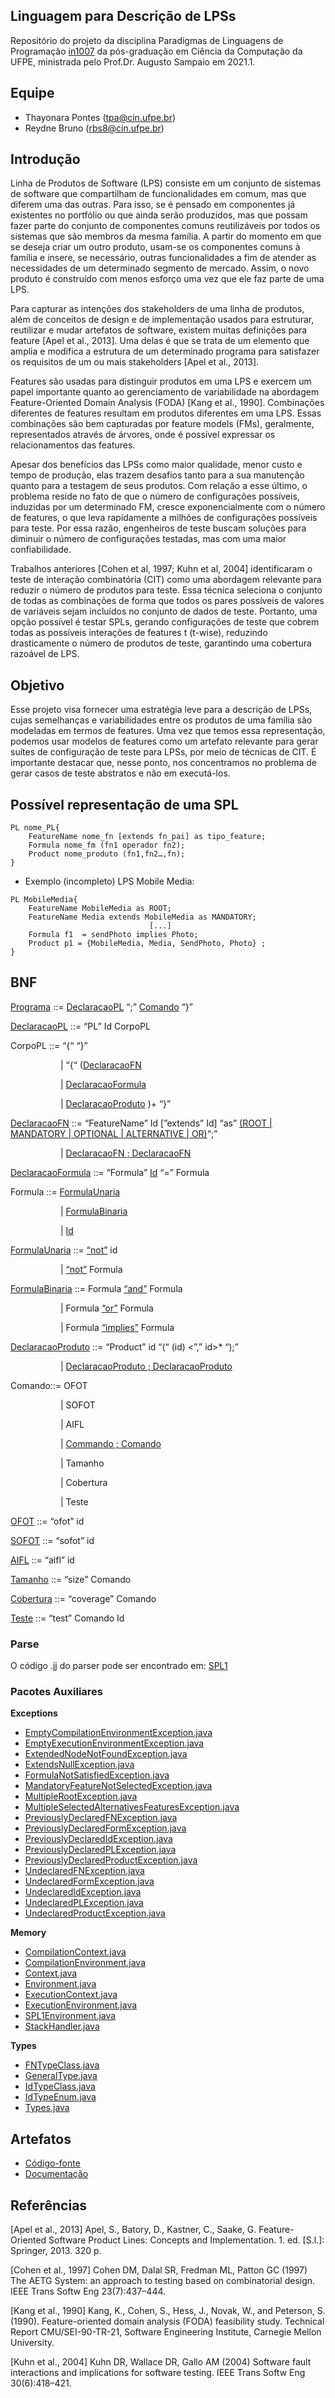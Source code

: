 ## Linguagem para Descrição de LPSs

Repositório do projeto da disciplina Paradigmas de Linguagens de Programação [in1007](https://www.cin.ufpe.br/~in1007/) da pós-graduação em Ciência da Computação da UFPE, ministrada pelo Prof.Dr. Augusto Sampaio em 2021.1.

## Equipe
- Thayonara Pontes (tpa@cin.ufpe.br) 
- Reydne Bruno (rbs8@cin.ufpe.br)

## Introdução

Linha de Produtos de Software (LPS) consiste em um conjunto de sistemas de software que compartilham de funcionalidades em comum, mas que diferem uma das outras. Para isso, se é pensado em componentes já existentes no portfólio ou que ainda serão produzidos, mas que possam fazer parte do conjunto de componentes comuns reutilizáveis por todos os sistemas que são membros da mesma família. A partir do momento em que se deseja criar um outro produto, usam-se os componentes comuns à família e insere, se necessário, outras funcionalidades a fim de atender as necessidades de um determinado segmento de mercado. Assim, o novo produto é construído com menos esforço uma vez que ele faz parte de uma LPS.

Para capturar as intenções dos stakeholders de uma linha de produtos, além de conceitos de design e de implementação usados para estruturar, reutilizar e mudar artefatos de software, existem muitas definições para feature [Apel et al., 2013]. Uma delas é que se trata de um elemento que amplia e modifica a estrutura de um determinado programa para satisfazer os requisitos de um ou mais stakeholders [Apel et al., 2013].

Features são usadas para distinguir produtos em uma LPS e exercem um papel importante quanto ao gerenciamento de variabilidade na abordagem Feature-Oriented Domain Analysis
(FODA) [Kang et al., 1990]. Combinações diferentes de features resultam em produtos diferentes em uma LPS. Essas combinações são bem capturadas por feature models (FMs), geralmente, representados através de árvores, onde é possível expressar os relacionamentos das features.

Apesar dos benefícios das LPSs como maior qualidade, menor custo e tempo de produção, elas trazem desafios tanto para a sua manutenção quanto para a testagem de seus produtos. Com relação a esse último, o problema reside no fato de que o  número de configurações possíveis, induzidas por um determinado FM, cresce exponencialmente com o número de features, o que leva rapidamente a milhões de configurações possíveis para teste. Por essa razão, engenheiros de teste buscam soluções para diminuir o número de configurações testadas, mas com uma maior confiabilidade. 

Trabalhos anteriores [Cohen et al, 1997; Kuhn et al, 2004] identificaram o teste de interação combinatória (CIT) como uma abordagem relevante para reduzir o número de produtos para teste. Essa técnica seleciona o conjunto de todas as combinações de forma que todos os pares possíveis de valores de variáveis ​​sejam incluídos no conjunto de dados de teste. Portanto, uma opção possível é testar SPLs, gerando configurações de teste que cobrem todas as possíveis interações de features t (t-wise), reduzindo drasticamente o número de produtos de teste, garantindo uma cobertura razoável de LPS.

## Objetivo

Esse projeto visa fornecer uma estratégia leve para a descrição de LPSs, cujas semelhanças e variabilidades entre os produtos de uma família são modeladas em termos de features. Uma vez que temos essa representação, podemos usar modelos de features como um artefato relevante para gerar suítes de configuração de teste para LPSs, por meio de técnicas de CIT. É importante destacar que, nesse ponto, nos concentramos no problema de gerar casos de teste abstratos e não em executá-los.

## Possível representação de uma SPL

```
PL nome_PL{
	FeatureName nome_fn [extends fn_pai] as tipo_feature;
	Formula nome_fm (fn1 operador fn2);
	Product nome_produto (fn1,fn2…,fn);
}
```

- Exemplo (incompleto) LPS Mobile Media:
```
PL MobileMedia{
	FeatureName MobileMedia as ROOT;
	FeatureName Media extends MobileMedia as MANDATORY;
						       [...]
	Formula f1  = sendPhoto implies Photo;
	Product p1 = {MobileMedia, Media, SendPhoto, Photo} ;
} 
```

## BNF
[Programa](https://github.com/Thayonara/plp2021_project/blob/master/src/program/Program.java) ::= [DeclaracaoPL](https://github.com/Thayonara/plp2021_project/blob/master/src/declarations/PLDeclaration.java)  “;”  [Comando](https://github.com/Thayonara/plp2021_project/blob/master/src/command/Command.java) “}”

[DeclaracaoPL](https://github.com/Thayonara/plp2021_project/blob/master/src/declarations/PLDeclaration.java) ::= “PL” Id CorpoPL

CorpoPL ::= “{“ “}”	      
<p style="margin-left:60.0pt">
	| “{“ (<a href="https://github.com/Thayonara/plp2021_project/blob/master/src/declarations/FeatureNameDeclaration.java">DeclaracaoFN</a>
</p>

<p style="margin-left:60.0pt">
 	| <a href="https://github.com/Thayonara/plp2021_project/blob/master/src/declarations/FormDeclaration.java">DeclaracaoFormula</a>
</p>

<p style="margin-left:60.0pt">
	| <a href="https://github.com/Thayonara/plp2021_project/blob/master/src/declarations/ProductDeclaration.java">DeclaracaoProduto</a> )+ “}” 
</p>	

	      
[DeclaracaoFN](https://github.com/Thayonara/plp2021_project/blob/master/src/declarations/FeatureNameDeclaration.java) ::= “FeatureName” Id [”extends” Id] “as”
[(ROOT 
| MANDATORY
| OPTIONAL
| ALTERNATIVE 
| OR)](https://github.com/Thayonara/plp2021_project/blob/master/src/types/FNTypeClass.java)“;”

		
<p style="margin-left:60.0pt">
	| <a href="https://github.com/Thayonara/plp2021_project/blob/master/src/declarations/FeatureNameDeclarationList.java">DeclaracaoFN ; DeclaracaoFN</a>
</p>


[DeclaracaoFormula](https://github.com/Thayonara/plp2021_project/blob/master/src/declarations/FormDeclaration.java) ::= “Formula” [Id](https://github.com/Thayonara/plp2021_project/blob/master/src/declarations/Id.java) “=” Formula

Formula ::= [FormulaUnaria](https://github.com/Thayonara/plp2021_project/blob/master/src/formulas/UnaryFormula.java) 
<p style="margin-left:60.0pt">
| <a href="https://github.com/Thayonara/plp2021_project/blob/master/src/formulas/BinaryFormula.java">FormulaBinaria</a> 
</p>
<p style="margin-left:60.0pt">		
| <a href="https://github.com/Thayonara/plp2021_project/blob/master/src/declarations/Id.java">Id</a>
</p>
		
[FormulaUnaria](https://github.com/Thayonara/plp2021_project/blob/master/src/formulas/UnaryFormula.java) ::= [“not”](https://github.com/Thayonara/plp2021_project/blob/master/src/formulas/NotForm.java) id 
<p style="margin-left:60.0pt">	
	| <a href="https://github.com/Thayonara/plp2021_project/blob/master/src/formulas/NotForm.java">“not”</a> Formula
</p>	

[FormulaBinaria](https://github.com/Thayonara/plp2021_project/blob/master/src/formulas/BinaryFormula.java) ::= Formula [“and”](https://github.com/Thayonara/plp2021_project/blob/master/src/formulas/AndForm.java) Formula 
<p style="margin-left:60.0pt">
	| Formula <a href="https://github.com/Thayonara/plp2021_project/blob/master/src/formulas/OrForm.java">“or”</a> Formula
</p>
<p style="margin-left:60.0pt">
	| Formula <a href="https://github.com/Thayonara/plp2021_project/blob/master/src/formulas/ImpliesForm.java">“implies”</a> Formula
</p>


[DeclaracaoProduto](https://github.com/Thayonara/plp2021_project/blob/master/src/declarations/ProductDeclaration.java) ::= “Product” id “(“ (id) <”,” id>* “);”
<p style="margin-left:60.0pt">
| <a href="https://github.com/Thayonara/plp2021_project/blob/master/src/declarations/ProductDeclarationList.java">DeclaracaoProduto ; DeclaracaoProduto</a>
</p>

Comando::= OFOT 
<p style="margin-left:60.0pt">
| SOFOT 
</p>
<p style="margin-left:60.0pt">
| AIFL 
</p>
<p style="margin-left:60.0pt">
	| <a href="https://github.com/Thayonara/plp2021_project/blob/master/src/command/Composition.java">Commando ; Comando</a>
</p>
<p style="margin-left:60.0pt">
| Tamanho
</p>
<p style="margin-left:60.0pt">
| Cobertura 
</p>
<p style="margin-left:60.0pt">
| Teste 
</p>


[OFOT](https://github.com/Thayonara/plp2021_project/blob/master/src/command/Ofot.java) ::= “ofot” id 

[SOFOT](https://github.com/Thayonara/plp2021_project/blob/master/src/command/Sofot.java) ::= “sofot” id 

[AIFL](https://github.com/Thayonara/plp2021_project/blob/master/src/command/AIFL.java) ::= “aifl” id 

[Tamanho](https://github.com/Thayonara/plp2021_project/blob/master/src/command/Size.java) ::= “size” Comando

[Cobertura](https://github.com/Thayonara/plp2021_project/blob/master/src/command/Coverage.java) ::= “coverage” Comando

[Teste](https://github.com/Thayonara/plp2021_project/blob/master/src/command/Test.java) ::= “test” Comando Id

### Parse
O código .jj do parser pode ser encontrado em: [SPL1](https://github.com/Thayonara/plp2021_project/blob/master/src/parser/SPL1.jj)

### Pacotes Auxiliares
**Exceptions**
- [EmptyCompilationEnvironmentException.java](https://github.com/Thayonara/plp2021_project/blob/master/src/exceptions/EmptyCompilationEnvironmentException.java)
- [EmptyExecutionEnvironmentException.java](https://github.com/Thayonara/plp2021_project/blob/master/src/exceptions/EmptyExecutionEnvironmentException.java)
- [ExtendedNodeNotFoundException.java](https://github.com/Thayonara/plp2021_project/blob/master/src/exceptions/ExtendedNodeNotFoundException.java)
- [ExtendsNullException.java](https://github.com/Thayonara/plp2021_project/blob/master/src/exceptions/ExtendsNullException.java)
- [FormulaNotSatisfiedException.java](https://github.com/Thayonara/plp2021_project/blob/master/src/exceptions/FormulaNotSatisfiedException.java)
- [MandatoryFeatureNotSelectedException.java](https://github.com/Thayonara/plp2021_project/blob/master/src/exceptions/MandatoryFeatureNotSelectedException.java)
- [MultipleRootException.java](https://github.com/Thayonara/plp2021_project/blob/master/src/exceptions/MultipleRootException.java)
- [MultipleSelectedAlternativesFeaturesException.java](https://github.com/Thayonara/plp2021_project/blob/master/src/exceptions/MultipleSelectedAlternativesFeaturesException.java)
- [PreviouslyDeclaredFNException.java](https://github.com/Thayonara/plp2021_project/blob/master/src/exceptions/PreviouslyDeclaredFNException.java)
- [PreviouslyDeclaredFormException.java](https://github.com/Thayonara/plp2021_project/blob/master/src/exceptions/PreviouslyDeclaredFormException.java)
- [PreviouslyDeclaredIdException.java](https://github.com/Thayonara/plp2021_project/blob/master/src/exceptions/PreviouslyDeclaredIdException.java)
- [PreviouslyDeclaredPLException.java](https://github.com/Thayonara/plp2021_project/blob/master/src/exceptions/PreviouslyDeclaredPLException.java)
- [PreviouslyDeclaredProductException.java](https://github.com/Thayonara/plp2021_project/blob/master/src/exceptions/PreviouslyDeclaredProductException.java)
- [UndeclaredFNException.java](https://github.com/Thayonara/plp2021_project/blob/master/src/exceptions/UndeclaredFNException.java)
- [UndeclaredFormException.java](https://github.com/Thayonara/plp2021_project/blob/master/src/exceptions/UndeclaredFormException.java)
- [UndeclaredIdException.java](https://github.com/Thayonara/plp2021_project/blob/master/src/exceptions/UndeclaredIdException.java)
- [UndeclaredPLException.java](https://github.com/Thayonara/plp2021_project/blob/master/src/exceptions/UndeclaredPLException.java)
- [UndeclaredProductException.java](https://github.com/Thayonara/plp2021_project/blob/master/src/exceptions/UndeclaredProductException.java)

**Memory**
- [CompilationContext.java](https://github.com/Thayonara/plp2021_project/blob/master/src/memory/CompilationContext.java)
- [CompilationEnvironment.java](https://github.com/Thayonara/plp2021_project/blob/master/src/memory/CompilationEnvironment.java)
- [Context.java](https://github.com/Thayonara/plp2021_project/blob/master/src/memory/Context.java)
- [Environment.java](https://github.com/Thayonara/plp2021_project/blob/master/src/memory/Environment.java)
- [ExecutionContext.java](https://github.com/Thayonara/plp2021_project/blob/master/src/memory/ExecutionContext.java)
- [ExecutionEnvironment.java](https://github.com/Thayonara/plp2021_project/blob/master/src/memory/ExecutionEnvironment.java)
- [SPL1Environment.java](https://github.com/Thayonara/plp2021_project/blob/master/src/memory/SPL1Environment.java)
- [StackHandler.java](https://github.com/Thayonara/plp2021_project/blob/master/src/memory/StackHandler.java)

**Types**
- [FNTypeClass.java](https://github.com/Thayonara/plp2021_project/blob/master/src/types/FNTypeClass.java)
- [GeneralType.java](https://github.com/Thayonara/plp2021_project/blob/master/src/types/GeneralType.java)
- [IdTypeClass.java](https://github.com/Thayonara/plp2021_project/blob/master/src/types/IdTypeClass.java)
- [IdTypeEnum.java](https://github.com/Thayonara/plp2021_project/blob/master/src/types/IdTypeEnum.java)
- [Types.java](https://github.com/Thayonara/plp2021_project/blob/master/src/types/Types.java)

## Artefatos 
- [Código-fonte](https://github.com/Thayonara/plp2021_project) 
- [Documentação](https://docs.google.com/document/d/1NzOm_05vPyIB5qSrcTDgCOENDtaVtf2k52ecTTcsk3w/edit?usp=sharing)

## Referências

[Apel et al., 2013] Apel, S., Batory, D., Kastner, C., Saake, G. Feature-Oriented Software Product Lines: Concepts and Implementation. 1. ed. [S.l.]: Springer, 2013. 320 p.

[Cohen et al., 1997] Cohen DM, Dalal SR, Fredman ML, Patton GC (1997) The AETG System: an approach to testing based on combinatorial design. IEEE Trans Softw Eng 23(7):437–444.

[Kang et al., 1990] Kang, K., Cohen, S., Hess, J., Novak, W., and Peterson, S. (1990). Feature-oriented domain analysis (FODA) feasibility study. Technical Report CMU/SEI-90-TR-21, Software Engineering Institute, Carnegie Mellon University.

[Kuhn et al., 2004] Kuhn DR, Wallace DR, Gallo AM (2004) Software fault interactions and implications for software testing. IEEE Trans Softw Eng 30(6):418–421.

